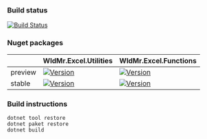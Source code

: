 ### Build status

[![Build Status](https://dev.azure.com/WldMr/WieldMore.io/_apis/build/status/WieldMore-io.WldMr.Excel?branchName=master)](https://dev.azure.com/WldMr/WieldMore.io/_build/latest?definitionId=14&branchName=master)


### Nuget packages

| | WldMr.Excel.Utilities | WldMr.Excel.Functions |
|---|---|---|
| preview | [![Version](https://img.shields.io/nuget/v/WldMr.Excel.Functions.svg)](https://www.nuget.org/packages/WldMr.Excel.Functions) | [![Version](https://img.shields.io/nuget/v/WldMr.Excel.Utilities.svg)](https://www.nuget.org/packages/WldMr.Excel.Utilities) |
| stable | [![Version](https://img.shields.io/nuget/vpre/WldMr.Excel.Functions.svg)](https://www.nuget.org/packages/WldMr.Excel.Functions) | [![Version](https://img.shields.io/nuget/vpre/WldMr.Excel.Utilities.svg)](https://www.nuget.org/packages/WldMr.Excel.Utilities) |


### Build instructions
```
dotnet tool restore
dotnet paket restore
dotnet build
```
